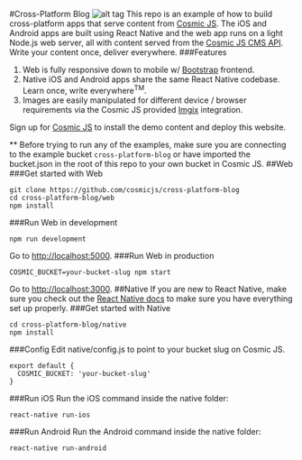 #Cross-Platform Blog
![alt tag](https://cosmicjs.com/uploads/21e23d30-8076-11e6-a994-973764f7d6d1-cross-platform-blog.jpg)
This repo is an example of how to build cross-platform apps that serve content from [Cosmic JS](https://cosmicjs.com). The iOS and Android apps are built using React Native and the web app runs on a light Node.js web server, all with content served from the [Cosmic JS CMS API](https://cosmicjs.com).  Write your content once, deliver everywhere.
###Features
1. Web is fully responsive down to mobile w/ [Bootstrap](http://getbootstrap.com) frontend.<br />
2. Native iOS and Android apps share the same React Native codebase.  Learn once, write everywhere<sup>TM</sup>.
3. Images are easily manipulated for different device / browser requirements via the Cosmic JS provided [Imgix](https://www.imgix.com/) integration.

Sign up for [Cosmic JS](https://cosmicjs.com) to install the demo content and deploy this website.

** Before trying to run any of the examples, make sure you are connecting to the example bucket `cross-platform-blog` or have imported the bucket.json in the root of this repo to your own bucket in Cosmic JS.
##Web
###Get started with Web
```
git clone https://github.com/cosmicjs/cross-platform-blog
cd cross-platform-blog/web
npm install
```
###Run Web in development
```
npm run development
```
Go to [http://localhost:5000](http://localhost:5000).
###Run Web in production
```
COSMIC_BUCKET=your-bucket-slug npm start
```
Go to [http://localhost:3000](http://localhost:3000).
##Native
If you are new to React Native, make sure you check out the [React Native docs](https://facebook.github.io/react-native/) to make sure you have everything set up properly.
###Get started with Native
```
cd cross-platform-blog/native
npm install
```
###Config
Edit native/config.js to point to your bucket slug on Cosmic JS.
```
export default {
  COSMIC_BUCKET: 'your-bucket-slug'
}
```
###Run iOS
Run the iOS command inside the native folder:
```
react-native run-ios
```
###Run Android
Run the Android command inside the native folder:
```
react-native run-android
```